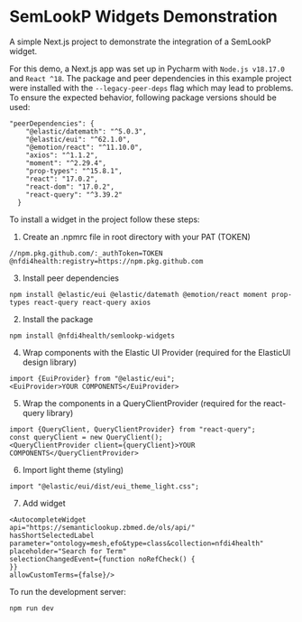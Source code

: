 # SemLookP Widgets Demonstration
A simple Next.js project to demonstrate the integration of a SemLookP widget.

For this demo, a Next.js app was set up in Pycharm with `Node.js v18.17.0` and `React ^18`. 
The package and peer dependencies in this example project were installed with the 
`--legacy-peer-deps` flag which may lead to problems. To ensure the expected 
behavior, following package versions should be used: 
```
"peerDependencies": {
    "@elastic/datemath": "^5.0.3",
    "@elastic/eui": "^62.1.0",
    "@emotion/react": "^11.10.0",
    "axios": "^1.1.2",
    "moment": "^2.29.4",
    "prop-types": "^15.8.1",
    "react": "17.0.2",
    "react-dom": "17.0.2",
    "react-query": "^3.39.2"
  }
```

To install a widget in the project follow these steps:
1) Create an .npmrc file in root directory with your PAT (TOKEN)
```
//npm.pkg.github.com/:_authToken=TOKEN
@nfdi4health:registry=https://npm.pkg.github.com
```
3) Install peer dependencies
```
npm install @elastic/eui @elastic/datemath @emotion/react moment prop-types react-query react-query axios
```
2) Install the package
```
npm install @nfdi4health/semlookp-widgets
```
4) Wrap components with the Elastic UI Provider (required for the ElasticUI design library)
```
import {EuiProvider} from "@elastic/eui";
<EuiProvider>YOUR COMPONENTS</EuiProvider>
```
5) Wrap the components in a QueryClientProvider (required for the react-query library)
```
import {QueryClient, QueryClientProvider} from "react-query";
const queryClient = new QueryClient();
<QueryClientProvider client={queryClient}>YOUR COMPONENTS</QueryClientProvider>
```
6) Import light theme (styling)
```
import "@elastic/eui/dist/eui_theme_light.css";
```
7) Add widget
```
<AutocompleteWidget
api="https://semanticlookup.zbmed.de/ols/api/"
hasShortSelectedLabel
parameter="ontology=mesh,efo&type=class&collection=nfdi4health"
placeholder="Search for Term"
selectionChangedEvent={function noRefCheck() {
}}
allowCustomTerms={false}/>
```



To run the development server:

```bash
npm run dev
```


